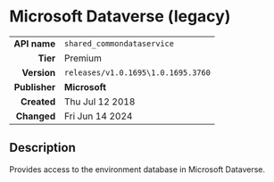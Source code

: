# Microsoft Dataverse (legacy)
| | |
|-:|-|
|**API name**|`shared_commondataservice`|
|**Tier**|Premium|
|**Version**|`releases/v1.0.1695\1.0.1695.3760`|
|**Publisher**|**Microsoft**|
|**Created**|Thu Jul 12 2018|
|**Changed**|Fri Jun 14 2024|

## Description
Provides access to the environment database in Microsoft Dataverse.
